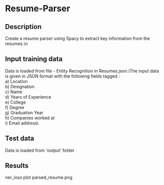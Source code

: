 # Resume-Parser 

## Description

Create a resume parser using Spacy to extract key information from the resumes.\n 

## Input training data
Data is loaded from file - Entity Recognition in Resumes.json.\The input data is given in JSON format with the following fields tagged :\
      a)	Location\
      b)	Designation\
      c)	Name\
      d)	Years of Experience\
      e)	College\
      f)	Degree\
      g)	Graduation Year\
      h)	Companies worked at\
      i)	Email address\    

## Test data
Data is loaded from 'output' folder

## Results
ner_loss plot
parsed_resume.png
